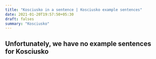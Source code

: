 ```yaml
---
title: "Kosciusko in a sentence | Kosciusko example sentences"
date: 2021-01-20T19:57:50+05:30
draft: falses
summary: "Kosciusko"
---
```

## Unfortunately, we have no example sentences for Kosciusko                 

